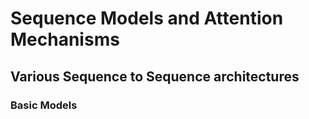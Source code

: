 # Sequence Models and Attention Mechanisms

## Various Sequence to Sequence architectures

### Basic Models

